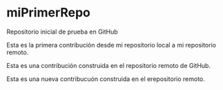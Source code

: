 # miPrimerRepo

Repositorio inicial de prueba en GitHub

Esta es la primera contribución desde mi repositorio local a mi repositorio remoto.

Esta es una contribución construida en el repositorio remoto de GitHub.

Esta es una nueva contribucuón construida en el erepositorio remoto.
